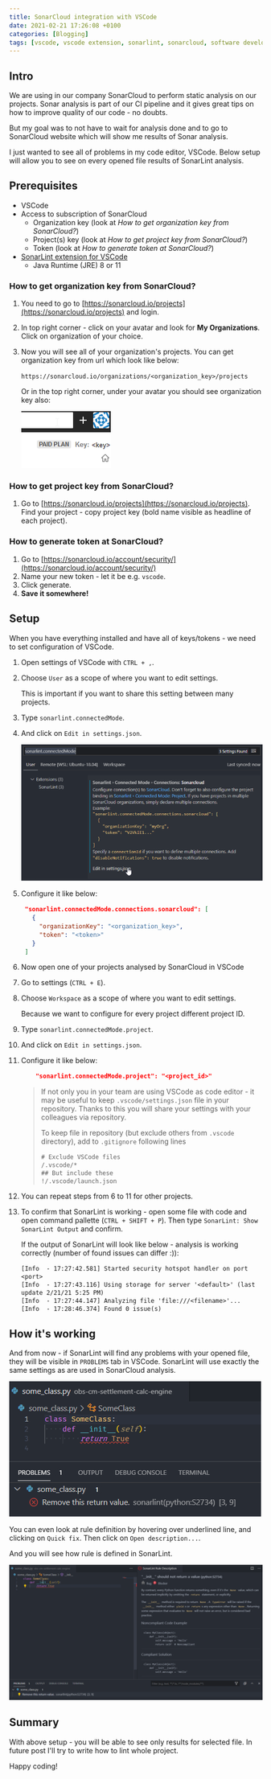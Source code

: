```yaml
---
title: SonarCloud integration with VSCode
date: 2021-02-21 17:26:08 +0100
categories: [Blogging]
tags: [vscode, vscode extension, sonarlint, sonarcloud, software development, programming]
---
```


## Intro

We are using in our company SonarCloud to perform static analysis on our projects.
Sonar analysis is part of our CI pipeline and it gives great tips on how to improve quality of our code - no doubts.

But my goal was to not have to wait for analysis done and to go to SonarCloud website which will show me results of Sonar analysis.

I just wanted to see all of problems in my code editor, VSCode. Below setup will allow you to see on every opened file results of SonarLint analysis.

## Prerequisites

- VSCode
- Access to subscription of SonarCloud
  - Organization key (look at *How to get organization key from SonarCloud?*)
  - Project(s) key (look at *How to get project key from SonarCloud?*)
  - Token (look at *How to generate token at SonarCloud?*)
- [SonarLint extension for VSCode](https://marketplace.visualstudio.com/items?itemName=SonarSource.sonarlint-vscode)
  - Java Runtime (JRE) 8 or 11

### How to get organization key from SonarCloud?

1. You need to go to [https://sonarcloud.io/projects](https://sonarcloud.io/projects) and login.
2. In top right corner - click on your avatar and look for **My Organizations**. Click on organization of your choice.
3. Now you will see all of your organization's projects. You can get organization key from url which look like below:

   `https://sonarcloud.io/organizations/<organization_key>/projects`

   Or in the top right corner, under your avatar you should see organization key also:

   ![Screenshot with organization key](/assets/img/sonarlint/organization_key.png)

### How to get project key from SonarCloud?

1. Go to [https://sonarcloud.io/projects](https://sonarcloud.io/projects). Find your project - copy project key (bold name visible as headline of each project).

### How to generate token at SonarCloud?

1. Go to [https://sonarcloud.io/account/security/](https://sonarcloud.io/account/security/)
2. Name your new token - let it be e.g. `vscode`.
3. Click generate.
4. **Save it somewhere!**

## Setup

When you have everything installed and have all of keys/tokens - we need to set configuration of VSCode.

1. Open settings of VSCode with `CTRL + ,`.
2. Choose `User` as a scope of where you want to edit settings.

   This is important if you want to share this setting between many projects.

3. Type `sonarlint.connectedMode`.
4. And click on `Edit in settings.json`.

   ![Screenshot with connectedMode setting](/assets/img/sonarlint/setting-connectedmode.png)

5. Configure it like below:

   ```json
    "sonarlint.connectedMode.connections.sonarcloud": [
      {
        "organizationKey": "<organization_key>",
        "token": "<token>"
      }
    ]
   ```

6. Now open one of your projects analysed by SonarCloud in VSCode
7. Go to settings (`CTRL + E`).
8. Choose `Workspace` as a scope of where you want to edit settings.

   Because we want to configure for every project different project ID.

9. Type `sonarlint.connectedMode.project`.
10. And click on `Edit in settings.json`.
11. Configure it like below:

    ```json
        "sonarlint.connectedMode.project": "<project_id>"
    ```

    > If not only you in your team are using VSCode as code editor - it may be useful to keep `.vscode/settings.json` file in your repository. Thanks to this you will share your settings with your colleagues via repository.
    >
    > To keep file in repository (but exclude others from `.vscode` directory), add to `.gitignore` following lines
    >
    > ```none
    > # Exclude VSCode files
    > /.vscode/*
    > ## But include these
    > !/.vscode/launch.json
    > ```

12. You can repeat steps from 6 to 11 for other projects.
13. To confirm that SonarLint is working - open some file with code and open command pallette
    (`CTRL + SHIFT + P`). Then type `SonarLint: Show SonarLint Output` and confirm.

    If the output of SonarLint will look like below - analysis is working correctly (number of found issues can differ :)):

    ```log
    [Info  - 17:27:42.581] Started security hotspot handler on port <port>
    [Info  - 17:27:43.116] Using storage for server '<default>' (last update 2/21/21 5:25 PM)
    [Info  - 17:27:44.147] Analyzing file 'file:///<filename>'...
    [Info  - 17:28:46.374] Found 0 issue(s)
    ```

## How it's working

And from now - if SonarLint will find any problems with your opened file, they will be visible in `PROBLEMS` tab in VSCode.
SonarLint will use exactly the same settings as are used in SonarCloud analysis.

![Lint example](/assets/img/sonarlint/lint-example.png)

You can even look at rule definition by hovering over underlined line, and clicking on `Quick fix`. Then click on `Open description...`.

And you will see how rule is defined in SonarLint.

![Description of rule](/assets/img/sonarlint/full-rule-explanation.png)

## Summary

With above setup - you will be able to see only results for selected file.
In future post I'll try to write how to lint whole project.

Happy coding!
